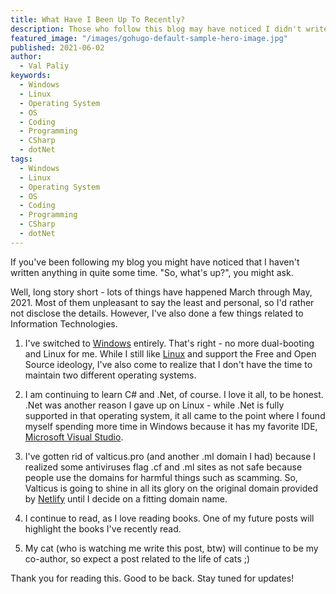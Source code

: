```yaml
---
title: What Have I Been Up To Recently?
description: Those who follow this blog may have noticed I didn't write anything for some time. So, what have I been up to recently?
featured_image: "/images/gohugo-default-sample-hero-image.jpg"
published: 2021-06-02
author:
  - Val Paliy
keywords:
  - Windows
  - Linux
  - Operating System
  - OS
  - Coding
  - Programming
  - CSharp
  - dotNet
tags:
  - Windows
  - Linux
  - Operating System
  - OS
  - Coding
  - Programming
  - CSharp
  - dotNet
---
```


If you've been following my blog you might have noticed that I haven't written anything in quite some time. "So, what's up?", you might ask.

Well, long story short - lots of things have happened March through May, 2021. Most of them unpleasant to say the least and personal, so I'd rather not disclose the details. However, I've also done a few things related to Information Technologies.

1. I've switched to [Windows](https://valticus.pro/tags/windows) entirely. That's right - no more dual-booting and Linux for me. While I still like [Linux](111) and support the Free and Open Source ideology, I've also come to realize that I don't have the time to maintain two different operating systems.

2. I am continuing to learn C# and .Net, of course. I love it all, to be honest. .Net was another reason I gave up on Linux - while .Net is fully supported in that operating system, it all came to the point where I found myself spending more time in Windows because it has my favorite IDE, [Microsoft Visual Studio](https://valticus.pro/tags/visual-studio-2019).

3. I've gotten rid of valticus.pro (and another .ml domain I had) because I realized some antiviruses flag .cf and .ml sites as not safe because people use the domains for harmful things such as scamming. So, Valticus is going to shine in all its glory on the original domain provided by [Netlify](https://valticus.pro/tags/netlify) until I decide on a fitting domain name.

4. I continue to read, as I love reading books. One of my future posts will highlight the books I've recently read.

5. My cat (who is watching me write this post, btw) will continue to be my co-author, so expect a post related to the life of cats ;)

Thank you for reading this. Good to be back. Stay tuned for updates!
